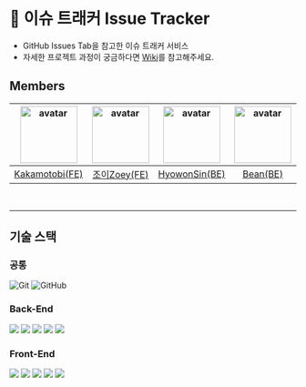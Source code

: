 # 👟 이슈 트래커 Issue Tracker

- GitHub Issues Tab을 참고한 이슈 트래커 서비스
- 자세한 프로젝트 과정이 궁금하다면 [Wiki](https://github.com/issue-tracker-08/issue-tracker-max/wiki)를 참고해주세요.

## Members

| <img src="https://avatars.githubusercontent.com/u/79886384?v=4" width=100 height=100 alt="avatar"/> | <img src="https://avatars.githubusercontent.com/u/111998760?v=4" width=100 height=100 alt="avatar"/> | <img src="https://avatars.githubusercontent.com/u/48724199?s=70&v=4" width=100 height=100 alt="avatar"/> | <img src="https://avatars.githubusercontent.com/u/57752068?s=70&v=4" width=100 height=100 alt="avatar"/> | <img src="https://avatars.githubusercontent.com/u/66981851?s=96&v=4" width=100 height=100 alt="avatar"/> | <img src="https://avatars.githubusercontent.com/u/104147789?v=4" width=100 height=100 alt="avatar"/> |
| :-------------------------------------------------------------------------------------------------: | :--------------------------------------------------------------------------------------------------: | :------------------------------------------------------------------------------------------------------: | :------------------------------------------------------------------------------------------------------: | :------------------------------------------------------------------------------------------------------: | :--------------------------------------------------------------------------------------------------: |
|                           [Kakamotobi(FE)](https://github.com/Kakamotobi)                           |                              [조이Zoey(FE)](https://github.com/youzysu)                              |                              [HyowonSin(BE)](https://github.com/HyowonSin)                               |                                [Bean(BE)](https://github.com/tjdqls1200)                                 |                                 [브루니(BE)](https://github.com/23Yong)                                  |                                [파이(BE)](https://github.com/pie2457)                                |

<br>

---

## 기술 스택

### 공통

![Git](https://img.shields.io/badge/-Git-F05032?style=flat&logo=Git&logoColor=white)
![GitHub](https://img.shields.io/badge/-GitHub-181717?style=flat&logo=GitHub&logoColor=white)

### Back-End

<img src="https://img.shields.io/badge/Java-007396?style=flat&logo=OpenJDK&logoColor=white"/>
<img src="https://img.shields.io/badge/SpringBoot-6DB33F?style=flat&logo=SpringBoot&logoColor=white"/> 
<img src="https://img.shields.io/badge/AWS-FA7343?style=flat&logo=AmazonAWS&logoColor=white"/> 
<img src="https://img.shields.io/badge/MySQL-4479A1?style=flat&logo=MySQL&logoColor=white"/> 
<img src="https://img.shields.io/badge/IntelliJ%20IDEA-FF3850?style=flat&logo=IntelliJ%20IDEA&logoColor=white"/>

### Front-End

<img src="https://img.shields.io/badge/Vite-8DD6F9?style=flat&logo=Vite&logoColor=white"/>
<img src="https://img.shields.io/badge/React-61DAFB?style=flat&logo=React&logoColor=white"/>
<img src="https://img.shields.io/badge/Typescript-3178C6?style=flat&logo=TypeScript&logoColor=white"/> 
<img src="https://img.shields.io/badge/AWS-FA7343?style=flat&logo=AmazonAWS&logoColor=white"/>
<img src="https://img.shields.io/badge/VisualStudioCode-007ACC?style=flat&logo=VisualStudioCode&logoColor=white"/>
